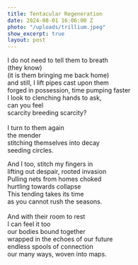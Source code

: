 ```yaml
---
title: Tentacular Regeneration
date: 2024-08-01 16:06:00 Z
photo: "/uploads/trillium.jpeg"
show_excerpt: true
layout: post
---
```


I do not need to tell them to breath <br>
(they know) <br>
(it is them bringing me back home) <br>
and still, I lift pipes cast upon them <br>
forged in possession, time pumping faster <br>
I look to clenching hands to ask, <br>
can you feel <br>
scarcity breeding scarcity? <br>
<br>
I turn to them again <br>
the mender <br>
stitching themselves into decay <br>
seeding circles. <br>

And I too, stitch my fingers in <br>
lifting out despair, rooted invasion <br>
Pulling nets from homes choked <br>
	hurtling towards collapse <br>
This tending takes its time <br>
	as you cannot rush the seasons. <br>
<br>
And with their room to rest <br>
I can feel it too <br>
our bodies bound together <br>
wrapped in the echoes of our future <br>
   endless spools of connection <br>
our many ways,  woven into maps. <br>
